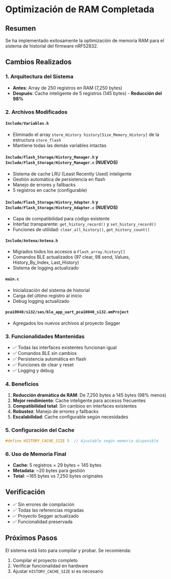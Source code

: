 # Optimización de RAM Completada

## Resumen
Se ha implementado exitosamente la optimización de memoria RAM para el sistema de historial del firmware nRF52832.

## Cambios Realizados

### 1. Arquitectura del Sistema
- **Antes**: Array de 250 registros en RAM (7,250 bytes)
- **Después**: Cache inteligente de 5 registros (145 bytes) - **Reducción del 98%**

### 2. Archivos Modificados

#### `Include/Variables.h`
- Eliminado el array `store_History history[Size_Memory_History]` de la estructura `store_flash`
- Mantiene todas las demás variables intactas

#### `Include/Flash_Storage/History_Manager.h` y `Include/Flash_Storage/History_Manager.c` (NUEVOS)
- Sistema de cache LRU (Least Recently Used) inteligente
- Gestión automática de persistencia en flash
- Manejo de errores y fallbacks
- 5 registros en cache (configurable)

#### `Include/Flash_Storage/History_Adapter.h` y `Include/Flash_Storage/History_Adapter.c` (NUEVOS)
- Capa de compatibilidad para código existente
- Interfaz transparente: `get_history_record()` y `set_history_record()`
- Funciones de utilidad: `clear_all_history()`, `get_history_count()`

#### `Include/Antena/Antena.h`
- Migrados todos los accesos a `Flash_array.history[]`
- Comandos BLE actualizados (97 clear, 98 send, Values, History_By_Index, Last_History)
- Sistema de logging actualizado

#### `main.c`
- Inicialización del sistema de historial
- Carga del último registro al inicio
- Debug logging actualizado

#### `pca10040/s132/ses/ble_app_uart_pca10040_s132.emProject`
- Agregados los nuevos archivos al proyecto Segger

### 3. Funcionalidades Mantenidas
- ✅ Todas las interfaces existentes funcionan igual
- ✅ Comandos BLE sin cambios
- ✅ Persistencia automática en flash
- ✅ Funciones de clear y reset
- ✅ Logging y debug

### 4. Beneficios
1. **Reducción dramática de RAM**: De 7,250 bytes a 145 bytes (98% menos)
2. **Mejor rendimiento**: Cache inteligente para accesos frecuentes
3. **Compatibilidad total**: Sin cambios en interfaces existentes
4. **Robustez**: Manejo de errores y fallbacks
5. **Escalabilidad**: Cache configurable según necesidades

### 5. Configuración del Cache
```c
#define HISTORY_CACHE_SIZE 5  // Ajustable según memoria disponible
```

### 6. Uso de Memoria Final
- **Cache**: 5 registros × 29 bytes = 145 bytes
- **Metadata**: ~20 bytes para gestión
- **Total**: ~165 bytes vs 7,250 bytes originales

## Verificación
- ✅ Sin errores de compilación
- ✅ Todas las referencias migradas
- ✅ Proyecto Segger actualizado
- ✅ Funcionalidad preservada

## Próximos Pasos
El sistema está listo para compilar y probar. Se recomienda:
1. Compilar el proyecto completo
2. Verificar funcionalidad en hardware
3. Ajustar `HISTORY_CACHE_SIZE` si es necesario
